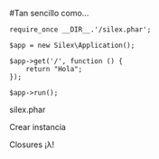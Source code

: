 #Tan sencillo como...

    require_once __DIR__.'/silex.phar';
    
    $app = new Silex\Application();
    
    $app->get('/', function () {
        return "Hola";
    });
    
    $app->run();

<p class="incremental">silex.phar</p>
<p class="incremental">Crear instancia</p>
<p class="incremental">Closures ¡λ!</p>
